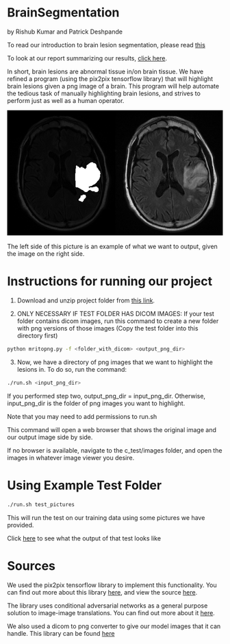 # BrainSegmentation
by Rishub Kumar and Patrick Deshpande

To read our introduction to brain lesion segmentation, please read 
<a href="Introduction">this</a>

To look at our report summarizing our results, <a href="report">click here</a>.

In short, brain lesions are abnormal tissue in/on brain tissue. We have refined a program (using the pix2pix tensorflow library) that will highlight brain lesions given a png image of a brain. This program will help automate the tedious task of manually highlighting brain lesions, and strives to perform just as well as a human operator. 

<img src="pics/2_IM-0001-0016-0001.dcm.png" width="900px"/>

The left side of this picture is an example of what we want to output, given the image on the right side.

# Instructions for running our project

1) Download and unzip project folder from <a href = "https://ucla.box.com/s/nwk3io3hbf8yi8n20wult32qqlcnjusv">this link</a>.

2) ONLY NECESSARY IF TEST FOLDER HAS DICOM IMAGES: If your test folder contains dicom images, run this command to create a new folder with png versions of those images (Copy the test folder into this directory first)

```sh
python mritopng.py -f <folder_with_dicom> <output_png_dir>
```

3) Now, we have a directory of png images that we want to highlight the lesions in. To do so, run the command:

```sh
./run.sh <input_png_dir>
```

If you performed step two, output_png_dir = input_png_dir. Otherwise, input_png_dir is the folder of png images you want to highlight.

Note that you may need to add permissions to run.sh

This command will open a web browser that shows the original image and our output image side by side.

If no browser is available, navigate to the c_test/images folder, and open the images in whatever image viewer you desire.

# Using Example Test Folder

```sh
./run.sh test_pictures
```
This will run the test on our training data using some pictures we have provided.

Click <a href="c_test/index.html">here</a> to see what the output of that test looks like

# Sources

We used the pix2pix tensorflow library to implement this functionality. You can find out more about this library <a href = "https://affinelayer.com/pix2pix/">here</a>, and view the source <a href = "https://github.com/affinelayer/pix2pix-tensorflow">here</a>.

The library uses conditional adversarial networks as a general purpose solution to image-image translations. You can find out more about it <a href = "https://arxiv.org/pdf/1611.07004v1.pdf">here</a>.

We also used a dicom to png converter to give our model images that it can handle. This library can be found 
<a href="https://github.com/danishm/dicom-to-png">here</a>
